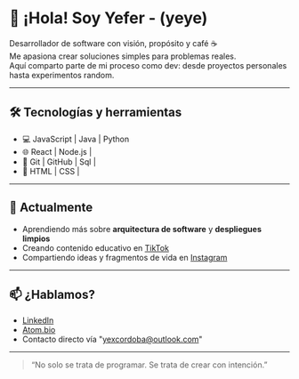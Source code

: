 # 👋 ¡Hola! Soy Yefer - (yeye)

Desarrollador de software con visión, propósito y café ☕  
Me apasiona crear soluciones simples para problemas reales.  
Aquí comparto parte de mi proceso como dev: desde proyectos personales hasta experimentos random.

---

## 🛠️ Tecnologías y herramientas

- 💻 JavaScript | Java | Python
- 🌐 React | Node.js | 
- 🧪 Git | GitHub | Sql | 
- 🎨 HTML | CSS |

---

## 🚀 Actualmente
- Aprendiendo más sobre **arquitectura de software** y **despliegues limpios**
- Creando contenido educativo en [TikTok](https://www.tiktok.com/@elrincondey)
- Compartiendo ideas y fragmentos de vida en [Instagram](https://www.instagram.com/y.mc_10)

---

## 📫 ¿Hablamos?
- [LinkedIn](https://www.linkedin.com/in/TU-USUARIO)
- [Atom.bio](https://atom.bio/yefer)
- Contacto directo vía "yexcordoba@outlook.com"

---

> “No solo se trata de programar. Se trata de crear con intención.”

